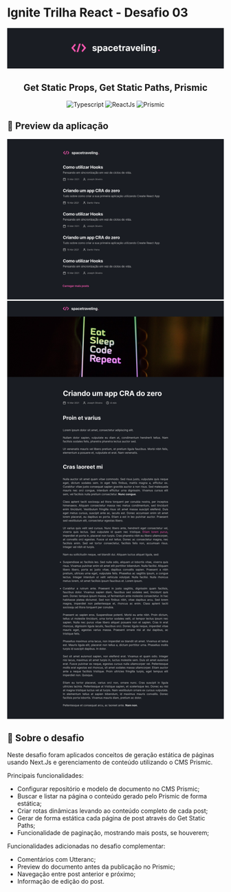 # Ignite Trilha React - Desafio 03

<img alt="travelling. logo" src="./assets/travelling-capa.png" />

<h2 align="center">
  Get Static Props, Get Static Paths, Prismic
</h2>

<p align="center">
  <img alt="Typescript" src="https://img.shields.io/badge/TypeScript-007ACC?style=for-the-badge&logo=typescript&logoColor=white">

  <img alt="ReactJs" src="https://img.shields.io/badge/React-20232A?style=for-the-badge&logo=react&logoColor=61DAFB">

  <img alt="Prismic" src="https://camo.githubusercontent.com/99fac6df9734ffa608312a931a75fa9d9b0899aeb857d95d1f725f5dded3fee7/68747470733a2f2f696d672e736869656c64732e696f2f7374617469632f76313f7374796c653d666f722d7468652d6261646765266d6573736167653d507269736d696326636f6c6f723d353136334241266c6f676f3d507269736d6963266c6f676f436f6c6f723d464646464646266c6162656c3d">

</p>

## :eyes: Preview da aplicação

<img src="./assets/travelling-home.png" alt="Travelling homepage">

<img src="./assets/travelling-post.png" alt="Travelling post page">

## :rocket: Sobre o desafio

Neste desafio foram aplicados conceitos de geração estática de páginas usando Next.Js e gerenciamento de conteúdo utilizando o CMS Prismic.

Principais funcionalidades:

- Configurar repositório e modelo de documento no CMS Prismic;
- Buscar e listar na página o conteúdo gerado pelo Prismic de forma estática;
- Criar rotas dinâmicas levando ao conteúdo completo de cada post;
- Gerar de forma estática cada página de post através do Get Static Paths;
- Funcionalidade de paginação, mostrando mais posts, se houverem;

Funcionalidades adicionadas no desafio complementar:

- Comentários com Utteranc;
- Preview do documento antes da publicação no Prismic;
- Navegação entre post anterior e próximo;
- Informação de edição do post.


